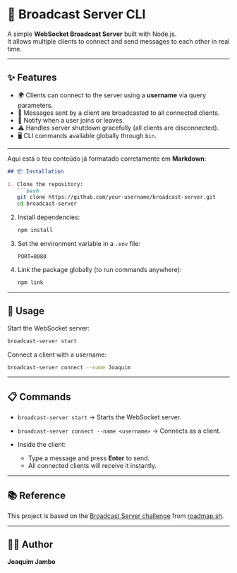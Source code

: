 # 📡 Broadcast Server CLI

A simple **WebSocket Broadcast Server** built with Node.js.  
It allows multiple clients to connect and send messages to each other in real time.  

---

## ✨ Features
- 🌍 Clients can connect to the server using a **username** via query parameters.
- 💬 Messages sent by a client are broadcasted to all connected clients.
- 👋 Notify when a user joins or leaves.
- ⚠️ Handles server shutdown gracefully (all clients are disconnected).
- 🖥️ CLI commands available globally through `bin`.

---

Aqui está o teu conteúdo já formatado corretamente em **Markdown**:

````markdown
## 📦 Installation

1. Clone the repository:
   ```bash
   git clone https://github.com/your-username/broadcast-server.git
   cd broadcast-server
````

2. Install dependencies:

   ```bash
   npm install
   ```

3. Set the environment variable in a `.env` file:

   ```env
   PORT=8080
   ```

4. Link the package globally (to run commands anywhere):

   ```bash
   npm link
   ```

---

## 🚀 Usage

Start the WebSocket server:

```bash
broadcast-server start
```

Connect a client with a username:

```bash
broadcast-server connect --name Joaquim
```

---

## 📋 Commands

* `broadcast-server start` → Starts the WebSocket server.
* `broadcast-server connect --name <username>` → Connects as a client.
* Inside the client:

  * Type a message and press **Enter** to send.
  * All connected clients will receive it instantly.

---

## 📚 Reference

This project is based on the [Broadcast Server challenge](https://roadmap.sh/projects/broadcast-server) from [roadmap.sh](https://roadmap.sh).

---

## 👨‍💻 Author

**Joaquim Jambo**

```
```


